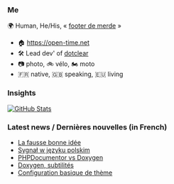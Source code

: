 ### Me

🌍 Human, He/His, « [footer de merde](https://open-time.net/post/2013/07/17/La-veritable-histoire-du-Footer-de-merde-) » 
* 🏠 https://open-time.net 
* 🛠️ Lead dev' of [dotclear](https://git.dotclear.org/dev/dotclear)
* 📷 photo, 🚲 vélo, 🏍️ moto 
* 🇫🇷 native, 🇬🇧 speaking, 🇪🇺 living

### Insights

[![GitHub Stats](https://github-readme-stats-sigma-five.vercel.app/api?username=franck-paul)](https://github.com/franck-paul)

### Latest news / Dernières nouvelles (in French)

<!-- BLOG-POST-LIST:START -->
- [La fausse bonne idée](https://open-time.net/post/2025/07/22/La-fausse-bonne-idee)
- [Sygnał w języku polskim](https://open-time.net/post/2025/07/21/Sygna-w-jzyku-polskim)
- [PHPDocumentor vs Doxygen](https://open-time.net/post/2025/07/20/PHPDocumentor-vs-Doxygen)
- [Doxygen, subtilités](https://open-time.net/post/2025/07/19/Doxygen-subtilites)
- [Configuration basique de thème](https://open-time.net/post/2025/07/18/Configuration-basique-de-theme)
<!-- BLOG-POST-LIST:END -->
